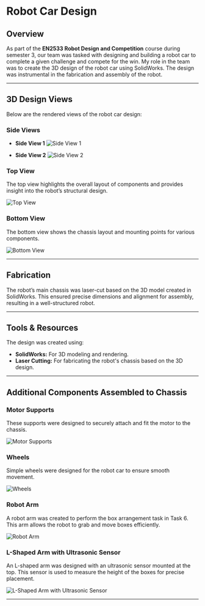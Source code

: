 # Robot Car Design

## Overview

As part of the **EN2533 Robot Design and Competition** course during semester 3, our team was tasked with designing and building a robot car to complete a given challenge and compete for the win. My role in the team was to create the 3D design of the robot car using SolidWorks. The design was instrumental in the fabrication and assembly of the robot.

---

## 3D Design Views

Below are the rendered views of the robot car design:

### Side Views

- **Side View 1**
  ![Side View 1](https://github.com/Nishitha0730/Robot-Car/blob/main/Side%20View%201.png)

- **Side View 2**
  ![Side View 2](https://github.com/Nishitha0730/Robot-Car/blob/main/Side%20View%202.png)

### Top View

The top view highlights the overall layout of components and provides insight into the robot’s structural design.

![Top View](https://github.com/Nishitha0730/Robot-Car/blob/main/Top%20View.png)

### Bottom View

The bottom view shows the chassis layout and mounting points for various components.

![Bottom View](https://github.com/Nishitha0730/Robot-Car/blob/main/Bottom%20View.png)

---

## Fabrication

The robot’s main chassis was laser-cut based on the 3D model created in SolidWorks. This ensured precise dimensions and alignment for assembly, resulting in a well-structured robot.

---

## Tools & Resources

The design was created using:

- **SolidWorks:** For 3D modeling and rendering.
- **Laser Cutting:** For fabricating the robot's chassis based on the 3D design.

---

## Additional Components Assembled to Chassis

### Motor Supports

These supports were designed to securely attach and fit the motor to the chassis.

![Motor Supports](https://github.com/Nishitha0730/Robot-Car/blob/main/Supports.png)

### Wheels

Simple wheels were designed for the robot car to ensure smooth movement.

![Wheels](https://github.com/Nishitha0730/Robot-Car/blob/main/Wheel.png)

### Robot Arm

A robot arm was created to perform the box arrangement task in Task 6. This arm allows the robot to grab and move boxes efficiently.

![Robot Arm](https://github.com/Nishitha0730/Robot-Car/blob/main/Robot%20arm.png)

### L-Shaped Arm with Ultrasonic Sensor

An L-shaped arm was designed with an ultrasonic sensor mounted at the top. This sensor is used to measure the height of the boxes for precise placement.

![L-Shaped Arm with Ultrasonic Sensor](https://github.com/Nishitha0730/Robot-Car/blob/main/Ultrasonic.png)

---

